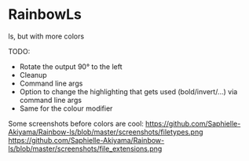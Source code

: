 # RainbowLs
ls, but with more colors

TODO:
  - Rotate the output 90° to the left
  - Cleanup
  - Command line args 
  - Option to change the highlighting that gets used (bold/invert/...) via command line args
  - Same for the colour modifier

Some screenshots before colors are cool:
https://github.com/Saphielle-Akiyama/Rainbow-ls/blob/master/screenshots/filetypes.png
https://github.com/Saphielle-Akiyama/Rainbow-ls/blob/master/screenshots/file_extensions.png
